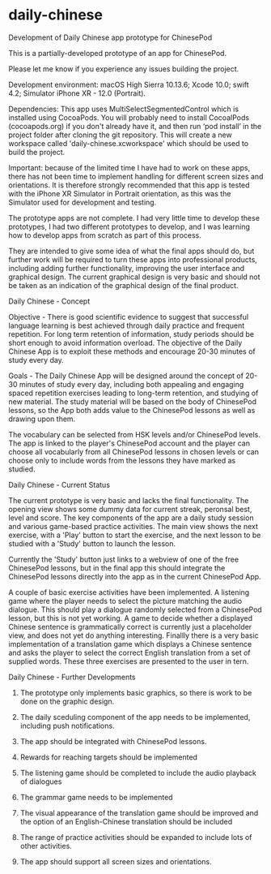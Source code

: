 # daily-chinese
Development of Daily Chinese app prototype for ChinesePod

This is a partially-developed prototype of an app for ChinesePod.

Please let me know if you experience any issues building the project.

Development environment:
macOS High Sierra 10.13.6;
Xcode 10.0;
swift 4.2;
Simulator iPhone XR - 12.0 (Portrait).

Dependencies: 
This app uses MultiSelectSegmentedControl which is installed using CocoaPods. You will probably 
need to install CocoalPods (cocoapods.org) if you don't already have it, and then run ‘pod install’ in
the project folder after cloning the git repository. This will create a new workspace called
'daily-chinese.xcworkspace' which should be used to build the project.


Important: because of the limited time I have had to work on these apps, there has not been
time to implement handling for different screen sizes and orientations. It is therefore strongly
recommended that this app is tested with the iPhone XR Simulator in Portrait orientation, as
this was the Simulator used for development and testing.

The prototype apps are not complete. I had very little time to develop these prototypes, 
I had two different prototypes to develop, and I was learning how to develop apps from scratch 
as part of this process.


They are intended to give some idea of what the final apps should do, but further work will be required 
to turn these apps into professional products, including adding further functionality, improving the user 
interface and graphical design. The current graphical design is very basic and should not be taken as an 
indication of the graphical design of the final product.

Daily Chinese - Concept

Objective - There is good scientific evidence to suggest that successful language learning is best achieved through 
daily practice and frequent repetition. For long term retention of information, study periods should be 
short enough to avoid information overload. The objective of the Daily Chinese App is to exploit these 
methods and encourage 20-30 minutes of study every day.

Goals - The Daily Chinese App will be designed around the concept of 20-30 minutes of study every day, including
both appealing and engaging spaced repetition exercises leading to long-term retention, and studying of new material. 
The study material will be based on the body of ChinesePod lessons, so the App both adds value to the ChinesePod 
lessons as well as drawing upon them.

The vocabulary can be selected from HSK levels and/or ChinesePod levels. The app is linked to the player's
ChinesePod account and the player can choose all vocabularly from all ChinesePod lessons in chosen levels or
can choose only to include words from the lessons they have marked as studied.

Daily Chinese - Current Status

The current prototype is very basic and lacks the final functionality. The opening view shows some dummy
data for current streak, peronsal best, level and score. The key components of the app are a daily study
session and various game-based practice activities. The main view shows the next exercise, with a 'Play'
button to start the exercise, and the next lesson to be studied with a 'Study' button to launch the
lesson.

Currently the 'Study' button just links to a webview of one of the free ChinesePod lessons, but in the
final app this should integrate the ChinesePod lessons directly into the app as in the current
ChinesePod App.

A couple of basic exercise activities have been implemented. A listening game where the player needs to
select the picture matching the audio dialogue. This should play a dialogue randomly selected from a
ChinesePod lesson, but this is not yet working. A game to decide whether a displayed Chinese sentence is 
grammatically correct is currently just a placeholder view, and does not yet do anything interesting.
Finallly there is a very basic implementation of a translation game which displays a Chinese sentence 
and asks the player to select the correct English translation from a set of supplied words. These three
exercises are presented to the user in tern.


Daily Chinese - Further Developments

1) The prototype only implements basic graphics, so there is work to be done on the graphic design. 

2) The daily sceduling component of the app needs to be implemented, including push notifications.

3) The app should be integrated with ChinesePod lessons.

4) Rewards for reaching targets should be implemented

5) The listening game should be completed to include the audio playback of dialogues

6) The grammar game needs to be implemented

7) The visual appearance of the translation game should be improved and the option of an
English-Chinese translation should be included

8) The range of practice activities should be expanded to include lots of other activities.

9) The app should support all screen sizes and orientations.


